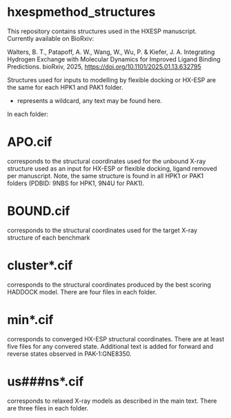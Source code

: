 # hxespmethod_structures

This repository contains structures used in the HXESP manuscript.
Currently available on BioRxiv: 

Walters, B. T., Patapoff, A. W., Wang, W., Wu, P. & Kiefer, J. A. Integrating Hydrogen Exchange with Molecular Dynamics for Improved Ligand Binding Predictions. bioRxiv, 2025, https://doi.org/10.1101/2025.01.13.632795

Structures used for inputs to modelling by flexible docking or HX-ESP are the same for each HPK1 and PAK1 folder.  

* represents a wildcard, any text may be found here.

In each folder:

# APO.cif 
corresponds to the structural coordinates used for the unbound X-ray structure used as an input for HX-ESP or flexible docking, ligand removed per manuscript. 
Note, the same structure is found in all HPK1 or PAK1 folders (PDBID: 9NBS for HPK1, 9N4U for PAK1).
# BOUND.cif 
corresponds to the structural coordinates used for the target X-ray structure of each benchmark
# cluster*.cif
corresponds to the structural coordinates produced by the best scoring HADDOCK model. There are four files in each folder.
# min*.cif
corresponds to converged HX-ESP structural coordinates. There are at least five files for any convered state. Additional text is added for forward and reverse states observed in PAK-1:GNE8350.
# us###ns*.cif
corresponds to relaxed X-ray models as described in the main text. There are three files in each folder.
